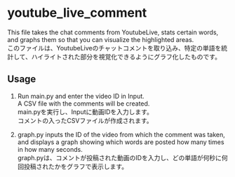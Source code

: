 # youtube_live_comment

This file takes the chat comments from YoutubeLive, stats certain words, and graphs them so that you can visualize the highlighted areas.<br>
このファイルは、YoutubeLiveのチャットコメントを取り込み、特定の単語を統計して、ハイライトされた部分を視覚化できるようにグラフ化したものです。

## Usage

1. Run main.py and enter the video ID in Input.<br>
   A CSV file with the comments will be created.<br>
   main.pyを実行し、Inputに動画IDを入力します。<br>
   コメントの入ったCSVファイルが作成されます。

2. graph.py inputs the ID of the video from which the comment was taken, and displays a graph showing which words are posted how many times in how many seconds.<br>
   graph.pyは、コメントが投稿された動画のIDを入力し、どの単語が何秒に何回投稿されたかをグラフで表示します。
